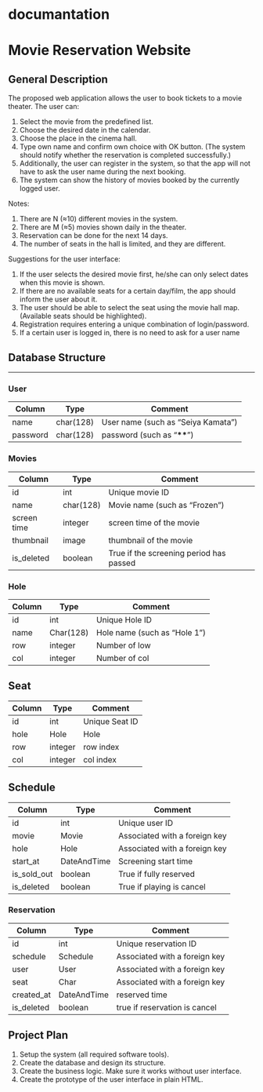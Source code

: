 # documantation

# Movie Reservation Website

## General Description

The proposed web application allows the user to book tickets to a movie theater. The user can:

1. Select the movie from the predefined list.
2. Choose the desired date in the calendar.
3. Choose the place in the cinema hall.
4. Type own name and confirm own choice with OK button. (The system should notify whether the reservation is completed successfully.)
5. Additionally, the user can register in the system, so that the app will not have to ask the user name during the next booking.
6. The system can show the history of movies booked by the currently logged user.

Notes:

1. There are N (≈10) different movies in the system.
2. There are M (≈5) movies shown daily in the theater.
3. Reservation can be done for the next 14 days.
4. The number of seats in the hall is limited, and they are different.

Suggestions for the user interface:

1. If the user selects the desired movie first, he/she can only select dates when this movie is shown.
2. If there are no available seats for a certain day/film, the app should inform the user about it.
3. The user should be able to select the seat using the movie hall map. (Available seats should be highlighted).
4. Registration requires entering a unique combination of login/password.
5. If a certain user is logged in, there is no need to ask for a user name

## Database Structure

---

### User

| Column   | Type      | Comment                            |
| -------- | --------- | ---------------------------------- |
| name     | char(128) | User name (such as “Seiya Kamata”) |
| password | char(128) | password (such as “****\*\*****”)  |

### Movies

| Column      | Type      | Comment                                 |
| ----------- | --------- | --------------------------------------- |
| id          | int       | Unique movie ID                         |
| name        | char(128) | Movie name (such as “Frozen”)           |
| screen time | integer   | screen time of the movie                |
| thumbnail   | image     | thumbnail of the movie                  |
| is_deleted  | boolean   | True if the screening period has passed |

### Hole

| Column | Type      | Comment                      |
| ------ | --------- | ---------------------------- |
| id     | int       | Unique Hole ID               |
| name   | Char(128) | Hole name (such as “Hole 1”) |
| row    | integer   | Number of low                |
| col    | integer   | Number of col                |

## Seat

| Column | Type    | Comment        |
| ------ | ------- | -------------- |
| id     | int     | Unique Seat ID |
| hole   | Hole    | Hole           |
| row    | integer | row index      |
| col    | integer | col index      |

## Schedule

| Column      | Type        | Comment                       |
| ----------- | ----------- | ----------------------------- |
| id          | int         | Unique user ID                |
| movie       | Movie       | Associated with a foreign key |
| hole        | Hole        | Associated with a foreign key |
| start_at    | DateAndTime | Screening start time          |
| is_sold_out | boolean     | True if fully reserved        |
| is_deleted  | boolean     | True if playing is cancel     |

### Reservation

| Column     | Type        | Comment                       |
| ---------- | ----------- | ----------------------------- |
| id         | int         | Unique reservation ID         |
| schedule   | Schedule    | Associated with a foreign key |
| user       | User        | Associated with a foreign key |
| seat       | Char        | Associated with a foreign key |
| created_at | DateAndTime | reserved time                 |
| is_deleted | boolean     | true if reservation is cancel |

## Project Plan

1. Setup the system (all required software tools).
2. Create the database and design its structure.
3. Create the business logic. Make sure it works without user interface.
4. Create the prototype of the user interface in plain HTML.
